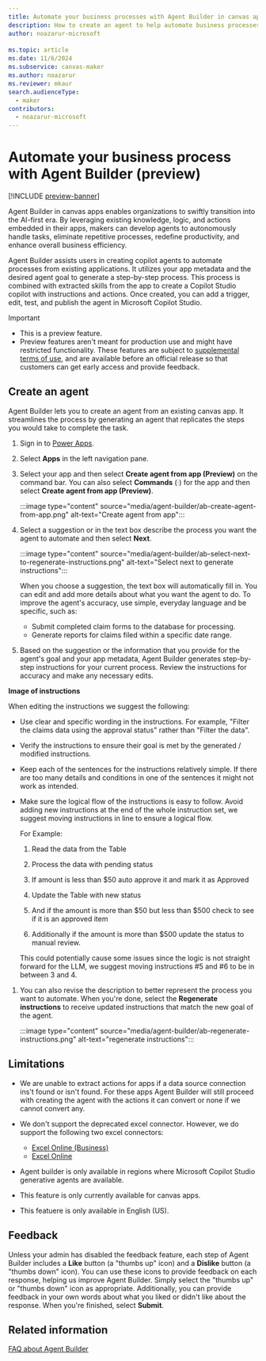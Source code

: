 ```yaml
---
title: Automate your business processes with Agent Builder in canvas apps
description: How to create an agent to help automate business processes with Agent Builder.
author: noazarur-microsoft

ms.topic: article
ms.date: 11/6/2024
ms.subservice: canvas-maker
ms.author: noazarur
ms.reviewer: mkaur
search.audienceType: 
  - maker
contributors:
  - noazarur-microsoft
---
```


# Automate your business process with Agent Builder (preview) 

[!INCLUDE [preview-banner](~/../shared-content/shared/preview-includes/preview-banner.md)]

Agent Builder in canvas apps enables organizations to swiftly transition into the AI-first era. By leveraging existing knowledge, logic, and actions embedded in their apps, makers can develop agents to autonomously handle tasks, eliminate repetitive processes, redefine productivity, and enhance overall business efficiency.

Agent Builder assists users in creating copilot agents to automate processes from existing applications. It utilizes your app metadata and the desired agent goal to generate a step-by-step process. This process is combined with extracted skills from the app to create a Copilot Studio copilot with instructions and actions. Once created, you can add a trigger, edit, test, and publish the agent in Microsoft Copilot Studio.

> [!IMPORTANT]
> - This is a preview feature.
> - Preview features aren't meant for production use and might have restricted functionality. These features are subject to [supplemental terms of use](https://go.microsoft.com/fwlink/?linkid=2189520), and are available before an official release so that customers can get early access and provide feedback.

## Create an agent

Agent Builder lets you to create an agent from an existing canvas app. It streamlines the process by generating an agent that replicates the steps you would take to complete the task.

1. Sign in to [Power Apps](https://make.powerapps.com).
1. Select **Apps** in the left navigation pane.
1. Select your app and then select **Create agent from app (Preview)** on the command bar. You can also select **Commands** (![Commands button.](media/power-apps-page-icons/apps-commands-menu-to-edit.png)) for the app and then select **Create agent from app (Preview)**.

    :::image type="content" source="media/agent-builder/ab-create-agent-from-app.png" alt-text="Create agent from app":::

1. Select a suggestion or in the text box describe the process you want the agent to automate and then select **Next**.

    :::image type="content" source="media/agent-builder/ab-select-next-to-regenerate-instructions.png" alt-text="Select next to generate instructions":::

    When you choose a suggestion, the text box will automatically fill in. You can edit and add more details about what you want the agent to do. To improve the agent's accuracy, use simple, everyday language and be specific, such as:
     - Submit completed claim forms to the database for processing.
     - Generate reports for claims filed within a specific date range.

1. Based on the suggestion or the information that you provide for the agent's goal and your app metadata, Agent Builder generates step-by-step instructions for your current process. Review the instructions for accuracy and make any necessary edits.

  **Image of instructions**
  
 When editing the instructions we suggest the following: 

  - Use clear and specific wording in the instructions. For example, "Filter the claims data using the approval status" rather than "Filter the data". 

  - Verify the instructions to ensure their goal is met by the generated / modified instructions. 

  - Keep each of the sentences for the instructions relatively simple. If there are too many details and conditions in one of the sentences it might not work as intended. 

  - Make sure the logical flow of the instructions is easy to follow. Avoid adding new instructions at the end of the whole instruction set, we suggest moving instructions in line to ensure a logical flow. 
 
     For Example:  
       1. Read the data from the Table 
       2. Process the data with pending status 
       3. If amount is less than $50 auto approve it and mark it as Approved 
       4. Update the Table with new status 
       
       5. And if the amount is more than $50 but less than $500 check to see if it is an approved item 
       6. Additionally if the amount is more than $500 update the status to manual review. 
       
       This could potentially cause some issues since the logic is not straight forward for the LLM, we suggest moving instructions #5 and #6 to be in between 3 and 4. 

1. You can also revise the description to better represent the process you want to automate. When you're done, select the **Regenerate instructions** to receive updated instructions that match the new goal of the agent.

    :::image type="content" source="media/agent-builder/ab-regenerate-instructions.png" alt-text="regenerate instructions":::



## Limitations

- We are unable to extract actions for apps if a data source connection ins't found or isn't found. For these apps Agent Builder will still proceed with creating the agent with the actions it can convert or none if we cannot convert any.  

- We don't support the deprecated excel connector. However, we do support the following two excel connectors:

  - [Excel Online (Business)](connections/connection-excel.md)
  - [Excel Online](connections/connection-excel.md)

- Agent builder is only available in regions where Microsoft Copilot Studio generative agents are available.

- This feature is only currently available for canvas apps.

- This featuere is only available in English (US).

## Feedback

Unless your admin has disabled the feedback feature, each step of Agent Builder includes a **Like** button (a "thumbs up" icon) and a **Dislike** button (a "thumbs down" icon). You can use these icons to provide feedback on each response, helping us improve Agent Builder. Simply select the "thumbs up" or "thumbs down" icon as appropriate. Additionally, you can provide feedback in your own words about what you liked or didn't like about the response. When you're finished, select **Submit**.


## Related information

[FAQ about Agent Builder](../canvas-apps/agent-builder.md)
